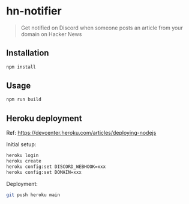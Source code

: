 # hn-notifier

> Get notified on Discord when someone posts an article from your domain on Hacker News

## Installation

```sh
npm install
```

## Usage

```sh
npm run build
```

## Heroku deployment

Ref: https://devcenter.heroku.com/articles/deploying-nodejs

Initial setup:

```sh
heroku login
heroku create
heroku config:set DISCORD_WEBHOOK=xxx
heroku config:set DOMAIN=xxx
```

Deployment:

```sh
git push heroku main
```
